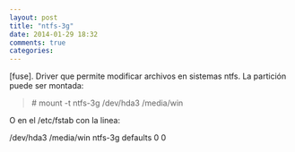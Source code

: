```yaml
---
layout: post
title: "ntfs-3g"
date: 2014-01-29 18:32
comments: true
categories: 
---
```

[fuse]. Driver que permite modificar archivos en sistemas ntfs. La partición puede ser montada:

>\# mount -t ntfs-3g /dev/hda3 /media/win

O en el /etc/fstab con la linea:

/dev/hda3  /media/win ntfs-3g defaults 0 0

